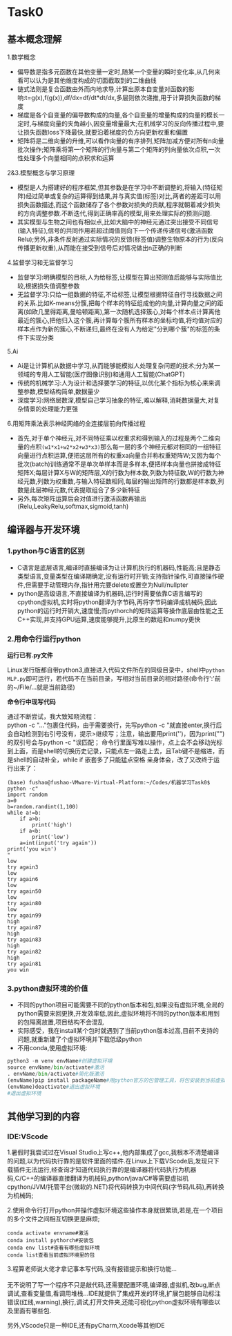 # Task0
## 基本概念理解
1.数学概念
-   偏导数是指多元函数在其他变量一定时,随某一个变量的瞬时变化率,从几何来看可以认为是其他维度构成的切面截取到的二维曲线   
-   链式法则是复合函数由外而内地求导,计算出原本自变量对函数的影响:t=g(x),f(g(x)),df/dx=df/dt*dt/dx,多层则依次递推,用于计算损失函数的梯度      
-   梯度是各个自变量的偏导数构成的向量,各个自变量的增量构成的向量的模长一定时,与梯度向量的夹角越小,因变量增量最大;在机械学习的反向传播过程中,要让损失函数loss下降最快,就要沿着梯度的负方向更新权重和偏置    
-   矩阵将是二维向量的升维,可以看作向量的有序排列,矩阵加减方便对所有n向量批次操作;矩阵乘将第一个矩阵的行向量与第二个矩阵的列向量依次点积,一次性处理多个向量相同的点积求和运算   

2&3.模型概念与学习原理
-   模型是人为搭建好的程序框架,但其参数是在学习中不断调整的,将输入(特征矩阵)经过简单或复杂的运算得到结果,并与真实值(标签)对比,两者的差距可以用损失函数描述,而这个函数储存了各个参数对损失的贡献,程序就朝着减少损失的方向调整参数.不断迭代,得到正确率高的模型,用来处理实际的预测问题.
-   其实模型与生物之间也有相似点,比如大脑中的神经元通过突出接受不同信号(输入特征),信号的共同作用若超过阈值则向下一个传递传递信号(激活函数Relu);另外,非条件反射通过实际情况的反馈(标签值)调整生物原本的行为(反向传播更新权重),从而能在接受到信号后对情况做出n正确的判断      

4.监督学习和无监督学习
-   监督学习:明确模型的目标,人为给标签,让模型在算出预测值后能够与实际值比较,根据损失值调整参数
-   无监督学习:只给一组数据的特征,不给标签,让模型根据特征自行寻找数据之间的关系.比如K-means分簇,把每个样本的特征组成他的向量,计算向量之间的距离(如欧几里得距离,曼哈顿距离),第一次随机选择簇心,对每个样本点计算离他最近的簇心,把他归入这个簇,再计算每个簇所有样本的坐标均值,将均值对应的样本点作为新的簇心,不断递归,最终在没有人为给定"分到哪个簇"的标签的条件下实现分类

5.Ai
-   Ai是让计算机从数据中学习,从而能够能模拟人处理复杂问题的技术;分为某一领域的专用人工智能(医疗图像识别)和通用人工智能(ChatGPT)
-   传统的机械学习:人为设计和选择要学习的特征,以优化某个指标为核心来来调整参数,模型结构简单,数据量少
-   深度学习:网络层数深,模型自己学习抽象的特征,难以解释,消耗数据量大,对复杂情景的处理能力更强

6.用矩阵乘法表示神经网络的全连接层前向传播过程
-   首先,对于单个神经元,对不同特征乘以权重求和得到输入的过程是两个二维向量的点积```(w1*x1+w2*x2+w3*x3)```那么每一层的多个神经元都对相同的一组特征向量进行点积运算,便把这层所有的权重xa向量合并称权重矩阵W;又因为每个批次(batch)训练通常不是单次单样本而是多样本,便把样本向量也拼接成特征矩阵X;每层计算X与W的矩阵层,X的行数为样本数,列数为特征数,W的行数为神经元数,列数为权重数,与输入特征数相同,每层的输出矩阵的行数都是样本数,列数是此层神经元数,代表提取组合了多少新特征
-   另外,每次矩阵运算后会对值进行激活函数再输出(Relu,LeakyRelu,softmax,sigmoid,tanh)
## 编译器与开发环境
### 1.python与C语言的区别
-   C语言是底层语言,编译时直接编译为让计算机执行的机器码,性能高;且是静态类型语言,变量类型在编译期确定,没有运行时开销;支持指针操作,可直接操作硬件,但需要手动管理内存,指针用完要delete或置空为Null/nullpter
-   python是高级语言,不直接编译为机器码,运行时需要依靠C语言编写的cpython虚拟机,实时将python翻译为字节码,再将字节码编译成机械码;因此python的运行时开销大,速度慢;而pythorch的矩阵运算等操作底层由性能之王C++实现,并支持GPU运算,速度能够提升,比原生的数组和numpy更快

### 2.用命令行运行python    

**运行已有.py文件** 

Linux发行版都自带python3,直接进入代码文件所在的同级目录中，shell中```python MLP.py```即可运行，若代码不在当前目录，写相对当前目录的相对路径(命令行':'前的~/File/...就是当前路径)    

**命令行中现写代码**    

通过不断尝试，我大致知晓流程：<br>
python -c "..."包裹住代码，由于需要换行，先写python -c "就直接enter,换行后会自动检测到右引号没有，提示>继续写；注意，输出要用print('')，因为print("")的双引号会与python -c "误匹配；
命令行里面写难以操作，点上会不会移动光标到上面，而是shell的切换历史记录，只能点左一路走上去，且Tab键不是缩进，而是shell的自动补全，while if 嵌套多了只能猛点空格
亲身体会，改了又改终于运行出来了：
```
(base) fushao@fushao-VMware-Virtual-Platform:~/Codes/机器学习Task0$ python -c"
import random
a=0
b=random.randint(1,100)
while a!=b:
    if a>b:
        print('high')
    if a<b:
        print('low')
    a=int(input('try again'))
print('you win')
"
low
try again3
low
try again6
low
try again50
low
try again80
low
try again99
high
try again87
high
try again83
high
try again82
high
try again81
you win
```
### 3.python虚拟环境的价值
-   不同的python项目可能需要不同的python版本和包,如果没有虚拟环境,全局的python需要来回更换,开发效率低,因此,虚拟环境将不同的python版本和用到的包隔离放置,项目结构不会混乱
-   实际感受，我在install某个包时就遇到了当前python版本过高,目前不支持的问题,就重新建了个虚拟环境并下载低级python
-   不用conda,使用虚拟环境:
```python
python3 -m venv envName#创建虚拟环境
source envName/bin/activate#激活
. envName/bin/activate#简化版激活
(envName)pip install packageName#用python官方的包管理工具，将包安装到当前虚拟环境
(envName)deactivate#退出虚拟环境
#退出虚拟环境   
```
## 其他学习到的内容
### IDE:VScode
1.暑假时我尝试过在Visual Studio上写c++,他内部集成了gcc,我根本不清楚编译的问题,以为代码执行靠的是软件里面的插件.在Linux上下载VScode后,发现只下载插件无法运行,经查询才知道代码执行靠的是编译器将代码执行为机器码,C/C++的编译器直接翻译为机械码,python/java/C#等需要虚拟机cpython/JVM/托管平台(微软的.NET)将代码转换为中间代码(字节码/IL码),再转换为机械码;

2.使用命令行打开python并操作虚拟环境这些操作本身就很繁琐,若是,在一个项目的多个文件之间相互切换更是麻烦;
```
conda activate envname#激活
conda install pythorch#安装包
conda env list#查看有哪些虚拟环境
conda list查看当前虚拟环境里的包
```
3.程算老师说大佬才拿记事本写代码,没有报错提示和换行功能...<br>  
无不说明了写一个程序不只是敲代码,还需要配置环境,编译器,虚拟机,改bug,断点调试,查看变量值,看调用堆栈...IDE就提供了集成开发的环境,扩展包能够自动标注错误(红线,warning),换行,调试,打开文件夹,还能可视化python虚拟环境有哪些以及里面有哪些包.

另外,VScode只是一种IDE,还有pyCharm,Xcode等其他IDE


